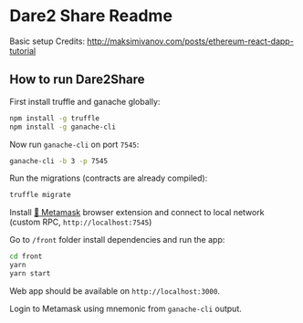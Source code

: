 # Dare2 Share Readme

Basic setup Credits: http://maksimivanov.com/posts/ethereum-react-dapp-tutorial

## How to run Dare2Share

First install truffle and ganache globally:

```sh
npm install -g truffle
npm install -g ganache-cli
```

Now run `ganache-cli` on port `7545`:

```sh
ganache-cli -b 3 -p 7545
```

Run the migrations (contracts are already compiled):

```sh
truffle migrate
```

Install [🦊 Metamask](https://metamask.io/) browser extension and connect to local network (custom RPC, `http://localhost:7545`)

Go to `/front` folder install dependencies and run the app:

```sh
cd front
yarn
yarn start
```

Web app should be available on `http://localhost:3000`.

Login to Metamask using mnemonic from `ganache-cli` output. 
